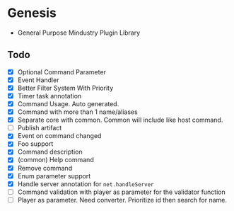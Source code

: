 # Genesis

- General Purpose Mindustry Plugin Library

## Todo

- [x] Optional Command Parameter
- [x] Event Handler
- [x] Better Filter System With Priority
- [x] Timer task annotation
- [x] Command Usage. Auto generated.
- [x] Command with more than 1 name/aliases
- [x] Separate core with common. Common will include like host command.
- [ ] Publish artifact
- [x] Event on command changed
- [x] Foo support
- [x] Command description
- [x] (common) Help command
- [x] Remove command
- [x] Enum parameter support
- [x] Handle server annotation for `net.handleServer`
- [ ] Command validation with player as parameter for the validator function
- [ ] Player as parameter. Need converter. Prioritize id then search for name.